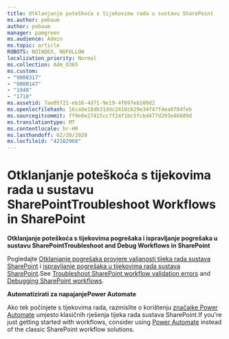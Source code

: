 ```yaml
---
title: Otklanjanje poteškoća s tijekovima rada u sustavu SharePoint
ms.author: pebaum
author: pebaum
manager: pamgreen
ms.audience: Admin
ms.topic: article
ROBOTS: NOINDEX, NOFOLLOW
localization_priority: Normal
ms.collection: Adm_O365
ms.custom:
- "9000317"
- "9000147"
- "1940"
- "1718"
ms.assetid: 7ae05f21-eb16-4d71-9e19-4f097eb100d2
ms.openlocfilehash: 16ca9e18db31ddc2418c629e34f47f4ea0784feb
ms.sourcegitcommit: ff9e8e27415cc7f24f1bc5fcbd477d293e460d9d
ms.translationtype: MT
ms.contentlocale: hr-HR
ms.lasthandoff: 02/20/2020
ms.locfileid: "42162968"
---
```

# <a name="troubleshoot-workflows-in-sharepoint"></a><span data-ttu-id="3314c-102">Otklanjanje poteškoća s tijekovima rada u sustavu SharePoint</span><span class="sxs-lookup"><span data-stu-id="3314c-102">Troubleshoot Workflows in SharePoint</span></span>

<span data-ttu-id="3314c-103">**Otklanjanje poteškoća s tijekovima pogrešaka i ispravljanje pogrešaka u sustavu SharePoint**</span><span class="sxs-lookup"><span data-stu-id="3314c-103">**Troubleshoot and Debug Workflows in SharePoint**</span></span>

<span data-ttu-id="3314c-104">Pogledajte [Otklanjanje pogrešaka provjere valjanosti tijeka rada sustava SharePoint](https://docs.microsoft.com/sharepoint/dev/general-development/troubleshooting-sharepoint-server-workflow-validation-errors-in-visio) i [ispravljanje pogrešaka u tijekovima rada sustava SharePoint](https://docs.microsoft.com/sharepoint/dev/general-development/debugging-sharepoint-server-workflows).</span><span class="sxs-lookup"><span data-stu-id="3314c-104">See [Troubleshoot SharePoint workflow validation errors](https://docs.microsoft.com/sharepoint/dev/general-development/troubleshooting-sharepoint-server-workflow-validation-errors-in-visio) and [Debugging SharePoint workflows](https://docs.microsoft.com/sharepoint/dev/general-development/debugging-sharepoint-server-workflows).</span></span>

<span data-ttu-id="3314c-105">**Automatizirati za napajanje**</span><span class="sxs-lookup"><span data-stu-id="3314c-105">**Power Automate**</span></span>

<span data-ttu-id="3314c-106">Ako tek počinjete s tijekovima rada, razmislite o korištenju [značajke Power Automate](https://docs.microsoft.com/power-automate/modern-approvals) umjesto klasičnih rješenja tijeka rada sustava SharePoint.</span><span class="sxs-lookup"><span data-stu-id="3314c-106">If you're just getting started with workflows, consider using [Power Automate](https://docs.microsoft.com/power-automate/modern-approvals) instead of the classic SharePoint workflow solutions.</span></span>
